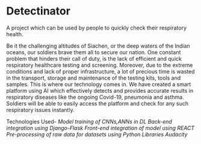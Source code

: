 
# Detectinator
A project which can be used by people to quickly check their respiratory health.

Be it the challenging altitudes of Siachen, or the deep waters of the Indian oceans, our soldiers brave them all to secure our nation. One constant problem that hinders their call of duty, is the lack of efficient and quick respiratory healthcare testing and screening. Moreover, due to the extreme conditions and lack of proper infrastructure, a lot of precious time is wasted in the transport, storage and maintenance of the testing kits, tools and samples.
This is where our technology comes in. We have created a smart platform using AI which effectively detects and provides accurate results in respiratory diseases like the ongoing Covid-19, pneumonia and asthma. 
Soldiers will be able to easily access the platform and check for any such respiratory issues instantly.

Technologies Used-
*Model training of CNNs,ANNs in DL* 
*Back-end integration using Django-Flask*
*Front-end integration of model using REACT* 
*Pre-processing of raw data for datasets using Python Libraries*
*Audacity* 

